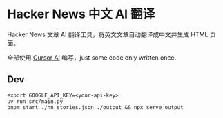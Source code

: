 # Hacker News 中文 AI 翻译

Hacker News 文章 AI 翻译工具，将英文文章自动翻译成中文并生成 HTML 页面。

全部使用 [Cursor AI](https://www.cursor.com/) 编写，just some code only written once.

## Dev

```shell
export GOOGLE_API_KEY=<your-api-key>
uv run src/main.py
pnpm start ./hn_stories.json ./output && npx serve output
```
